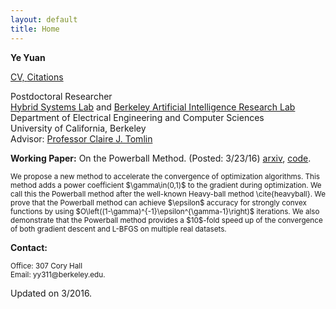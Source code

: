 ```yaml
---
layout: default
title: Home
---
```

<b>Ye Yuan</b>

<p><a href="https://hybrid.eecs.berkeley.edu/~yeyuan/cv_yeyuan_2015.pdf">CV, <a href="https://scholar.google.com/citations?user=Jhj7LZUAAAAJ&hl=en">Citations</a></p>

<p>Postdoctoral Researcher<br  />
<a href="http://hybrid.eecs.berkeley.edu/">Hybrid Systems Lab</a> and <a href="http://bair.berkeley.edu/students.html">Berkeley Artificial Intelligence Research Lab</a><br  />
Department of Electrical Engineering and Computer Sciences<br  />
University of California, Berkeley <br  />
Advisor: <a href="http://www.eecs.berkeley.edu/~tomlin">Professor Claire J. Tomlin</a></p>


<!--<b>News:</b>-->


<!--<p><small>[Jan 20, 2016] Our paper: “Network identifiability from intrinsic noise,” was accepted by IEEE Transactions on Automatic Control. </small></p>-->


<p> <b>Working Paper:</b> On the Powerball Method. (Posted: 3/23/16) <a href="http://arxiv.org/abs/1603.07421"> arxiv</a>, <a href="https://github.com/mli/powerball"> code</a>. </p>

<p><small> We propose a new method to accelerate the convergence of
  optimization algorithms. This method adds a power coefficient $\gamma\in(0,1)$
  to the gradient during optimization. We call this the Powerball method after the well-known Heavy-ball method \cite{heavyball}. We prove that the Powerball method can achieve $\epsilon$ accuracy for strongly convex functions by using $O\left((1-\gamma)^{-1}\epsilon^{\gamma-1}\right)$ iterations. We also demonstrate that the Powerball method provides a $10$-fold speed up of the convergence of both gradient descent and L-BFGS on multiple real datasets.</small></p>

<!--<p><font color="red">I am in the job market, research and teaching statements are available upon request. </font></p>-->


<b>Contact:</b>

<p><small>Office: 307 Cory Hall <br  />
<!--(most of the time) or Desk 36, 732 Sutardja Dai Hall<br  />-->
Email: yy311@berkeley.edu.</small></p>



<span class="footercued">
Updated on 3/2016.<br />
<span>


<script type="text/javascript" id="clustrmaps" src="//cdn.clustrmaps.com/map_v2.js?u=7Veh&d=yguR5_G3NUuhN_gFSGtzaYE7LKn1yFCyVuc9_ytJA_o"></script>
